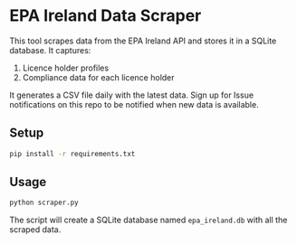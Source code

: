 # EPA Ireland Data Scraper

This tool scrapes data from the EPA Ireland API and stores it in a SQLite database. It captures:
1. Licence holder profiles
2. Compliance data for each licence holder

It generates a CSV file daily with the latest data. Sign up for Issue notifications on this repo to be notified when new data is available.

## Setup

```bash
pip install -r requirements.txt
```

## Usage

```bash
python scraper.py
```

The script will create a SQLite database named `epa_ireland.db` with all the scraped data.
